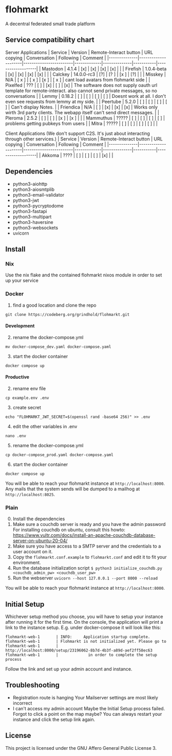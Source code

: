 # flohmarkt

A decentral federated small trade platform

## Service compatibility chart

Server Applications
| Service      | Version             | Remote-Interact button | URL copying | Conversation | Following | Comment         |
|--------------|---------------------|------------------------|-------------|--------------|-----------|-------------------|
| Mastodon     |  4.1.4              | [x]                    | [x]         |     [x]      | [x]        |            |
| Firefish     | 1.0.4-beta          | [x]                    | [x]         |     [x]      | [x]        |            |
| Calckey       |  14.0.0-rc3           | [?]                    | [? ]         |     [x ]      | [?]        |   |
| Misskey       |  N/A           | [ x ]                    | [ x ]         |     [x ]      | [ x ]        | cant load avatars from flohmarkt side  |
| Pixelfed       |  ???              | [ ]                    | [x]         |     [ ]      | [x]        | The software does not supply oauth url template for remote-interact. also cannot send private messages, so no conversations  |
| Lemmy          |  0.18.2           | [ ]                    | [ ]         |     [ ]      | [ ]        | Doesnt work at all. I don't even see requests from lemmy at my side. |
| Peertube       |  5.2.0           | [ ]                    | [ ]         |     [ ]      | [ ]        | Can't display Notes. |
| Friendica       |  N/A           | [ ]                    | [x]         |     [x]      | [x]        | Works only wirth 3rd party clients. The webapp itself can't send direct messages. |
| Pleroma      | 2.5.2    | [  ]                    | [ ]         |     [x ]      | [x ]        |            |
| Mammuthus      | ?????  | [ ]                    | [ ]         |     [ ]      | [ ]        |         problems getting pubkeys from users   |
| Mitra      | ?????  | [ ]                    | [ ]         |     [ ]      | [ ]        |             |

Client Applications
(We don't support C2S. It's just about interacting through other services.)
| Service      | Version             | Remote-Interact button | URL copying | Conversation | Following | Comment         |
|--------------|---------------------|------------------------|-------------|--------------|-----------|-------------------|
| Akkoma       |  ????               | [ ]                    | [ ]         |     [ ]      | [x]        |            |
## Dependencies

- python3-aiohttp
- python3-aiosmtplib
- python3-email-validator
- python3-jwt
- python3-pycryptodome
- python3-fastapi
- python3-multipart
- python3-haversine
- python3-websockets
- uvicorn

## Install

### Nix

Use the nix flake and the contained flohmarkt nixos module in order to set up your service

### Docker

1. find a good location and clone the repo

```shell
git clone https://codeberg.org/grindhold/flohmarkt.git
```

#### Development

2. rename the docker-compose.yml

```shell
mv docker-compose_dev.yaml docker-compose.yaml
```

3. start the docker container

```shell
docker compose up
```

#### Productive

2. rename env file

```shell
cp example.env .env
```

3. create secret

```shell
echo "FLOHMARKT_JWT_SECRET=$(openssl rand -base64 256)" >> .env
```

4. edit the other variables in .env

```shell
nano .env
```

5. rename the docker-compose.yml

```shell
cp docker-compose_prod.yaml docker-compose.yaml
```

6. start the docker container

```shell
docker compose up
```

You will be able to reach your flohmarkt instance at `http://localhost:8000`. Any mails
that the system sends will be dumped to a mailhog at `http://localhost:8025`.

### Plain

0. Install the dependencies
1. Make sure a couchdb server is ready and you have the admin password
   For installing couchdb on ubuntu, consult this howto:
   https://www.vultr.com/docs/install-an-apache-couchdb-database-server-on-ubuntu-20-04/
2. Make sure you have access to a SMTP server and the credentials to a user account on it.
3. Copy the `flohmarkt.conf.example` to `flohmarkt.conf` and edit it to fit your environment.
4. Run the database initialization script `$ python3 initialize_couchdb.py
   <couchdb_admin_pw> <couchdb_user_pw>`
5. Run the webserver `uvicorn --host 127.0.0.1 --port 8000 --reload`

You will be able to reach your flohmarkt instance at `http://localhost:8000`.

## Initial Setup

Whichever setup method you choose, you will have to setup your instance after running it for
the first time. On the console, the application will print a link to the instance setup.
E.g. under docker-compose it will look like this:

```
flohmarkt-web-1       | INFO:     Application startup complete.
flohmarkt-web-1       | Flohmarkt is not initialized yet. Please go to
flohmarkt-web-1       |             http://localhost:8000/setup/23196062-8b7d-4b3f-a89d-aef2ff58ec63
flohmarkt-web-1       |             in order to complete the setup process
```

Follow the link and set up your admin account and instance.

## Troubleshooting

  * Registration route is hanging
    Your Mailserver settings are most likely incorrect
  * I can't access my admin account
    Maybe the Initial Setup process failed. Forgot to click a point on the map maybe?
    You can always restart your instance and click the setup link again.

## License

This project is licensed under the GNU Affero General Public License 3.

